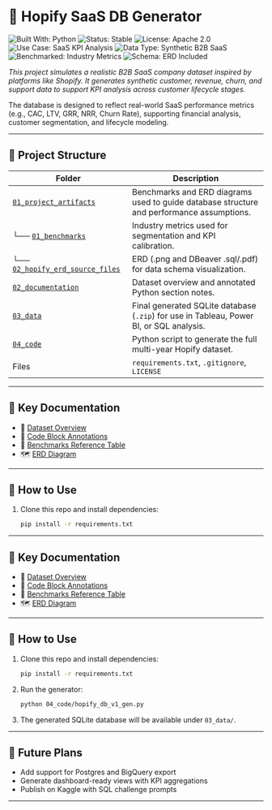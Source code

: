 # 🧪 Hopify SaaS DB Generator

![Built With: Python](https://img.shields.io/badge/Built%20With-Python-blue)
![Status: Stable](https://img.shields.io/badge/Status-Stable-brightgreen)
![License: Apache 2.0](https://img.shields.io/badge/License-Apache%202.0-blue)
![Use Case: SaaS KPI Analysis](https://img.shields.io/badge/Use%20Case-SaaS%20KPI%20Analysis-orange)
![Data Type: Synthetic B2B SaaS](https://img.shields.io/badge/Data%20Type-Synthetic%20B2B%20SaaS-lightgrey)
![Benchmarked: Industry Metrics](https://img.shields.io/badge/Benchmarked-Industry%20Metrics-blueviolet)
![Schema: ERD Included](https://img.shields.io/badge/Schema-ERD%20Included-yellowgreen)


_This project simulates a realistic B2B SaaS company dataset inspired by platforms like Shopify. It generates synthetic customer, revenue, churn, and support data to support KPI analysis across customer lifecycle stages._

The database is designed to reflect real-world SaaS performance metrics (e.g., CAC, LTV, GRR, NRR, Churn Rate), supporting financial analysis, customer segmentation, and lifecycle modeling.

---

## 📂 Project Structure

| Folder | Description |
|--------|-------------|
| [`01_project_artifacts`](./01_project_artifacts) | Benchmarks and ERD diagrams used to guide database structure and performance assumptions. |
| └── [`01_benchmarks`](./01_project_artifacts/01_benchmarks) | Industry metrics used for segmentation and KPI calibration. |
| └── [`02_hopify_erd_source_files`](./01_project_artifacts/02_erd_source_files) | ERD (.png and DBeaver .sql/.pdf) for data schema visualization. |
| [`02_documentation`](./02_documentation) | Dataset overview and annotated Python section notes. |
| [`03_data`](./03_data) | Final generated SQLite database (`.zip`) for use in Tableau, Power BI, or SQL analysis. |
| [`04_code`](./04_code) | Python script to generate the full multi-year Hopify dataset. |
| Files | `requirements.txt`, `.gitignore`, `LICENSE` |

---

## 📘 Key Documentation

- 📄 [Dataset Overview](./02_documentation/hopify_db_dataset_overview.md)  
- 🧠 [Code Block Annotations](./02_documentation/hopify_db_gen_section_notes.md)  
- 🧮 [Benchmarks Reference Table](./01_project_artifacts/01_benchmarks/hopify_benchmarks_seg_table.csv)  
- 🗺️ [ERD Diagram](./01_project_artifacts/02_erd_source_files/hopify_v1_erd_dbeaver.png)

---

## 🔧 How to Use

1. Clone this repo and install dependencies:
   ```bash
   pip install -r requirements.txt


---

## 📘 Key Documentation

- 📄 [Dataset Overview](./02_documentation/hopify_db_dataset_overview.md)  
- 🧠 [Code Block Annotations](./02_documentation/hopify_db_gen_section_notes.md)  
- 🧮 [Benchmarks Reference Table](./01_project_artifacts/benchmarks/hopify-benchmarks-seg-table.csv)  
- 🗺️ [ERD Diagram](./01_project_artifacts/erd/hopify_v1_erd_dbeaver.png)

---

## 🔧 How to Use

1. Clone this repo and install dependencies:
   ```bash
   pip install -r requirements.txt
   ```

2. Run the generator:
   ```bash
   python 04_code/hopify_db_v1_gen.py
   ```

3. The generated SQLite database will be available under `03_data/`.

---

## 🚀 Future Plans

- Add support for Postgres and BigQuery export
- Generate dashboard-ready views with KPI aggregations
- Publish on Kaggle with SQL challenge prompts

---
